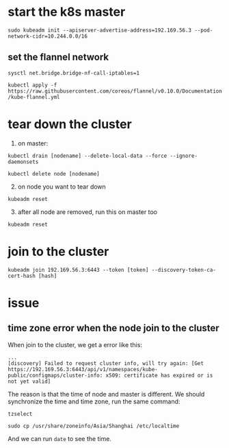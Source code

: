 # start the k8s master

`sudo kubeadm init --apiserver-advertise-address=192.169.56.3 --pod-network-cidr=10.244.0.0/16 `

## set the flannel network

`sysctl net.bridge.bridge-nf-call-iptables=1`

`kubectl apply -f https://raw.githubusercontent.com/coreos/flannel/v0.10.0/Documentation/kube-flannel.yml`

# tear down the cluster

1.  on master:

`kubectl drain [nodename] --delete-local-data --force --ignore-daemonsets`

`kubectl delete node [nodename]`

2. on node you want to tear down

`kubeadm reset`

3. after all node are removed, run this on master too

`kubeadm reset`

# join to the cluster

`kubeadm join 192.169.56.3:6443 --token [token] --discovery-token-ca-cert-hash [hash]`

# issue

## time zone error when the node join to the cluster

When join to the cluster, we get a error like this:

```
...
[discovery] Failed to request cluster info, will try again: [Get https://192.169.56.3:6443/api/v1/namespaces/kube-public/configmaps/cluster-info: x509: certificate has expired or is not yet valid]
```

The reason is that the time of node and master is different. We should synchronize the time and time zone, run the same command:

```
tzselect

sudo cp /usr/share/zoneinfo/Asia/Shanghai /etc/localtime
```

And we can run `date` to see the time.
